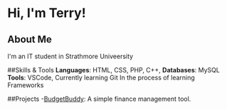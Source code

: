 # Hi, I'm Terry!

##   About Me
I'm an IT student in Strathmore Univeersity

##Skills & Tools
**Languages**: HTML, CSS, PHP, C++, 
**Databases**: MySQL
**Tools**: VSCode, Currently learning Git
In the process of learning Frameworks

##Projects
-[BudgetBuddy](https://github.com/terry-sharon/budgetbuddy): A simple finance management tool.


